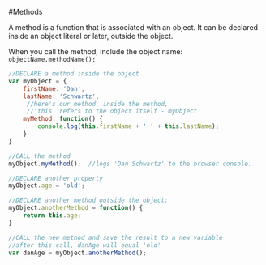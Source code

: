 #Methods
 	
A method is a function that is associated with an object. It can be declared inside an object literal or later, outside the object.

When you call the method, include the object name: `objectName.methodName();`

```javascript
//DECLARE a method inside the object
var myObject = {
	firstName: 'Dan',
	lastName: 'Schwartz',
	 //here's our method. inside the method, 
	 //'this' refers to the object itself - myObject
	myMethod: function() {
		console.log(this.firstName + ' ' + this.lastName);
	}  
}	

//CALL the method
myObject.myMethod();  //logs 'Dan Schwartz' to the browser console.

//DECLARE another property
myObject.age = 'old';

//DECLARE another method outside the object:
myObject.anotherMethod = function() {
	return this.age;
}

//CALL the new method and save the result to a new variable
//after this call, danAge will equal 'old'
var danAge = myObject.anotherMethod();
```	